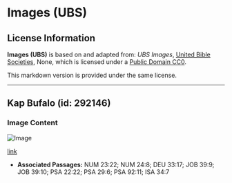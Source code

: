# Images (UBS)

## License Information

**Images (UBS)** is based on and adapted from: _UBS Images_, [United Bible Societies](https://unitedbiblesocieties.org/), None, which is licensed under a [Public Domain CC0](https://creativecommons.org/public-domain/cc0/).

This markdown version is provided under the same license.



--------------------------------

## Kap Bufalo (id: 292146)

### Image Content

![Image](https://cdn.aquifer.bible/aquifer-content/resources/Media/WEB-0104_cape_buffalo.jpg)

[link](https://cdn.aquifer.bible/aquifer-content/resources/Media/WEB-0104_cape_buffalo.jpg)

* **Associated Passages:** NUM 23:22; NUM 24:8; DEU 33:17; JOB 39:9; JOB 39:10; PSA 22:22; PSA 29:6; PSA 92:11; ISA 34:7

